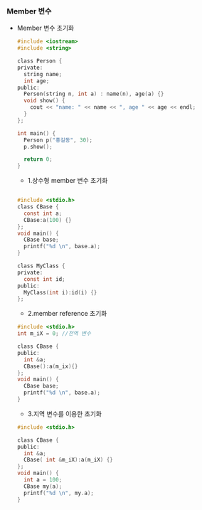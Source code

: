 ### Member 변수
* Member 변수 초기화
  ```C
  #include <iostream>
  #include <string>

  class Person {
  private:
    string name;
    int age;
  public:
    Person(string n, int a) : name(n), age(a) {}
    void show() {
      cout << "name: " << name << ", age " << age << endl;
    }
  };

  int main() {
    Person p("홍길동", 30);
    p.show();
  
    return 0;
  } 
  ```  
  * 1.상수형 member 변수 초기화  
  ```c

  #include <stdio.h>
  class CBase {
    const int a;
    CBase:a(100) {}
  };
  void main() {
    CBase base;
    printf("%d \n", base.a);
  }

  class MyClass {
  private:
    const int id;
  public:
    MyClass(int i):id(i) {}
  };
  ```
  * 2.member reference 초기화
  ```C  
  #include <stdio.h>
  int m_iX = 0; //전역 변수

  class CBase {
  public:
    int &a;
    CBase():a(m_ix){}
  };
  void main() {
    CBase base;
    printf("%d \n", base.a);
  }
  ```
  * 3.지역 변수를 이용한 초기화
  ```C  
  #include <stdio.h>

  class CBase {
  public:
    int &a;
    CBase( int &m_iX):a(m_iX) {}
  };
  void main() {
    int a = 100;
    CBase my(a);
    printf("%d \n", my.a);
  }  
  ```
